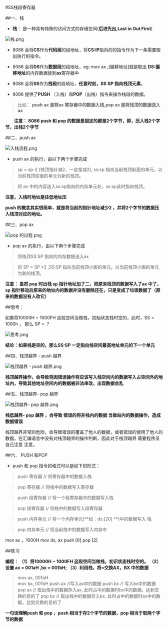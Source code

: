 #SS栈段寄存器

##一、栈

- **栈**： 是一种具有特殊的访问方式的存储空间(**后进先出,Last in Out First**)

![栈.png](http://upload-images.jianshu.io/upload_images/2018969-388a09aa732bddb3.png?imageMogr2/auto-orient/strip%7CimageView2/2/w/1240)


- 8086 会将**CS**作为**代码段**的段地址，将**CS:IP**指向的的指令作为下一条需要取出执行的指令。

- 8086 会将**DS**作为**数据段**的段地址，eg: mov ax ,[偏移地址]就是取出 **DS:偏移地址**的内存数据放到**ax**寄存器中

- 8086 会将**SS**作为**栈段**的段地址，**任意时刻，SS:SP 指向栈顶元素**。

- 8086 提供了**PUSH** （入栈）和**POP**（出栈）指令来操作栈段的数据。
> 比如：
**push ax 是将ax 寄存器中的数据入栈,pop ax 是将栈顶的数据送入 ax** 

&emsp;&emsp;**注意： 8086 push 和 pop 的数据是固定的都是2个字节，即，压入栈2个字节，出栈2个字节**


##二、push ax

![入栈流程.png](http://upload-images.jianshu.io/upload_images/2018969-6878c3d36de9f0f2.png?imageMogr2/auto-orient/strip%7CimageView2/2/w/1240)

- push ax 的执行，由以下两个步骤完成
> sp = sp-2 (栈顶指针减2，一定是减2), ss:sp 指向当前栈顶前面的单元，以当前栈顶前面的单元为新的栈顶。

> 将 ax 中的内容送入ss:sp指向的内存单元处，ss:sp此时指向栈顶。

**注意，入栈时地址是往低地址压**

**push 的概念其实很简单，就是将当前的指针地址减少2 ，并将2个字节的数据压入栈顶对应的地址。**

##三、pop ax 

![pop 的过程.png](http://upload-images.jianshu.io/upload_images/2018969-bdaff5aaa323d9f8.png?imageMogr2/auto-orient/strip%7CimageView2/2/w/1240)

- pop ax 的执行，由以下两个步骤完成
> 将栈顶SS:SP 指向的内存数据送入ax

> 将 SP = SP +2 ,SS:SP 指向当前栈顶小面的单元，以当前栈顶小面的单元为新的栈顶。

**注意： 虽然 pop 时出栈 sp 指针地址加了二，把原来栈顶的数据写入了ax 中了，sp 指针移动后原来的地址内的数据并没有删除还在，只是变成了垃圾数据了（原来的数据没有人改它）**


##思考：

如果将10000H ~ 1000FH 这段空间当做栈，初始状态栈时空的，此时，SS = 1000h ， 那么 SP = ？


![思考.png](http://upload-images.jianshu.io/upload_images/2018969-609aec39ebc8e48a.png?imageMogr2/auto-orient/strip%7CimageView2/2/w/1240)

**结论：如果栈是空的，那么SS:SP 一定指向栈空间最高地址单元的下一个单元**


##四、栈顶越界 - push 越界

![栈顶越界 - push 越界.png](http://upload-images.jianshu.io/upload_images/2018969-c61bb36860ddf9db.png?imageMogr2/auto-orient/strip%7CimageView2/2/w/1240)

**栈顶越界操作，会导致将因错误操作将应该写入栈空间内的数据写入占空间外的地址内，导致其他地址空间内的数据被非法串改，出现数据会乱**


##五、栈顶越界- pop 越界

![栈顶越界- pop 越界.png](http://upload-images.jianshu.io/upload_images/2018969-eb15dd4b00c7a253.png?imageMogr2/auto-orient/strip%7CimageView2/2/w/1240)

**栈低越界- pop 越界 ，会导致 错误的将非栈内的数据 当做站内的数据操作，造成数据错误**


栈顶越界非常的危险，会导致错误的覆盖了他人的数据，或者错误的使用了他人的数据，在汇编语言中没有对栈顶越界的操作判断，因此对于栈顶越界 需要程序员自己注意 注意。



##六、 PUSH 和POP

- push 和 pop 指令的格式可以是如下的形式：

> push 寄存器  // 将寄存器中的数据入栈

> pop 寄存器  // 将栈中的数据写入寄存器

> push 段寄存器  // 将一个段寄存器中的数据写入栈

> pop 段寄存器   // 将栈中的数据写入段寄存器

> push 内存单元 // 将一个内存单元(**如：ds:[20] **)中的数据写入 栈

> pop 内存单元 // 将当前栈中的数据写入内存中


mov ax ，1000H
mov ds, ax
push [0]
pop [2]



##练习

**编程：
（1）将10000H ~ 1000FH 这段空间当做栈，初识状态栈时空的。
（2）设置 ax = 001aH ,bx = 001bH;
（3）利用栈，将=交换AX，BX 中的数据**


> mov ax, 001aH   
   mov bx, 001bH
   push ax     //写入ax中的数据
   push bx    // 写入bx中的数据
   pop ax      // 取出栈中的数据存入ax, 此时占中的数据时bx中的数据，达到交换的目的了
   pop bx     // 取出栈中的数据存入bx, 此时占中的数据时ax中的数据，达到交换的目的了

**一句话理解push 和 pop ，push 相当于存2个字节的数据，pop 相当于取两个字节的数据**




























